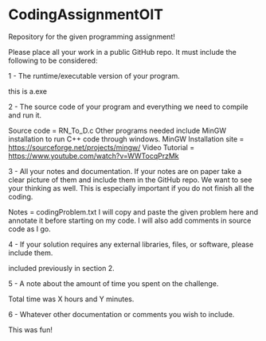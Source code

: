 # CodingAssignmentOIT
Repository for the given programming assignment!

Please place all your work in a public GitHub repo.  It must include the following to be considered:

1 - The runtime/executable version of your program.

this is a.exe

2 - The source code of your program and everything we need to compile and run it.
	
Source code = RN_To_D.c
Other programs needed include MinGW installation to run C++ code through windows.
MinGW Installation site = https://sourceforge.net/projects/mingw/
Video Tutorial = https://www.youtube.com/watch?v=WWTocqPrzMk

3 - All your notes and documentation. If your notes are on paper take a clear picture of them and include them in the GitHub repo. We want to see your thinking as well. This is especially important if you do not finish all the coding.
	
Notes = codingProblem.txt I will copy and paste the given problem here and annotate it before starting on my code.
I will also add comments in source code as I go.

4 - If your solution requires any external libraries, files, or software, please include them.

included previously in section 2.

5 - A note about the amount of time you spent on the challenge.

Total time was X hours and Y minutes.

6 - Whatever other documentation or comments you wish to include.

This was fun!
